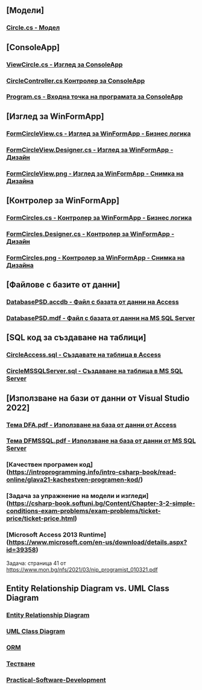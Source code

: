 ## [Модели]
### [Circle.cs - Модел](https://github.com/vakovsky/11/blob/main/part1(mvc)/source/Circle.cs)
## [ConsoleApp]
### [ViewCircle.cs - Изглед за ConsoleApp](https://github.com/vakovsky/11/blob/main/part1(mvc)/source/ViewCircle.cs)
### [CircleController.cs Контролер за ConsoleApp](https://github.com/vakovsky/11/blob/main/part1(mvc)/source/CircleController.cs)
### [Program.cs - Входна точка на програмата за ConsoleApp](https://github.com/vakovsky/11/blob/main/part1(mvc)/source/Program.cs)
## [Изглед за WinFormApp]
### [FormCircleView.cs - Изглед за WinFormApp - Бизнес логика](https://github.com/vakovsky/11/blob/main/part1(mvc)/source/FormCircleView.cs)
### [FormCircleView.Designer.cs - Изглед за WinFormApp - Дизайн](https://github.com/vakovsky/11/blob/main/part1(mvc)/source/FormCirclesView.Designer.cs)
### [FormCircleView.png - Изглед за WinFormApp - Снимка на Дизайна](https://github.com/vakovsky/11/blob/main/part1(mvc)/source/FormCircleView.png)
## [Контролер за WinFormApp]
### [FormCircles.cs - Контролер за WinFormApp - Бизнес логика](https://github.com/vakovsky/11/blob/main/part1(mvc)/source/FormCircles.cs)
### [FormCircles.Designer.cs - Контролер за WinFormApp - Дизайн](https://github.com/vakovsky/11/blob/main/part1(mvc)/source/FormCircles.Designer.cs)
### [FormCircles.png - Контролер за WinFormApp - Снимка на Дизайна](https://github.com/vakovsky/11/blob/main/part1(mvc)/source/FormCircles.png)
## [Файлове с базите от данни]
### [DatabasePSD.accdb - Файл с базата от данни на Access](https://github.com/vakovsky/11/blob/main/part1(mvc)/source/DatabasePSD.accdb)
### [DatabasePSD.mdf - Файл с базата от данни на MS SQL Server](https://github.com/vakovsky/11/blob/main/part1(mvc)/source/DatabasePSD.mdf)
## [SQL код за създаване на таблици]
### [CircleAccess.sql - Създавате на таблица в Access](https://github.com/vakovsky/11/blob/main/part1(mvc)/source/CircleAccess.sql)
### [CircleMSSQLServer.sql - Създаване на таблица в MS SQL Server](https://github.com/vakovsky/11/blob/main/part1(mvc)/source/CircleMSSQLServer.sql)
## [Използване на бази от данни от Visual Studio 2022]
### [Тема DFA.pdf - Използване на база от данни от Access](https://github.com/vakovsky/11/blob/main/part1(mvc)/source/%D0%A2%D0%B5%D0%BC%D0%B0%20DFA.pdf)
### [Тема DFMSSQL.pdf - Използване на база от данни от MS SQL Server](https://github.com/vakovsky/11/blob/main/part1(mvc)/source/%D0%A2%D0%B5%D0%BC%D0%B0%20DFMSSQL.pdf)

### [Качествен програмен код] (https://introprogramming.info/intro-csharp-book/read-online/glava21-kachestven-programen-kod/)
### [Задача за упражнение на модели и изгледи] (https://csharp-book.softuni.bg/Content/Chapter-3-2-simple-conditions-exam-problems/exam-problems/ticket-price/ticket-price.html)
### [Microsoft Access 2013 Runtime] (https://www.microsoft.com/en-us/download/details.aspx?id=39358)

Задача: страница 41 от https://www.mon.bg/nfs/2021/03/nip_programist_010321.pdf 
## Entity Relationship Diagram vs. UML Class Diagram
### [Entity Relationship Diagram](https://www.geeksforgeeks.org/introduction-of-er-model/)
### [UML Class Diagram](https://www.geeksforgeeks.org/unified-modeling-language-uml-class-diagrams/?ref=gcse_outind)
### [ORM](https://github.com/vakovsky/11/blob/main/part1(mvc)/source/%D0%A2%D0%B5%D0%BC%D0%B0%20CFMSSQL.pdf)

### [Тестване](https://rahulshettyacademy.com/blog/index.php/2021/07/13/software-testing-levels-and-testing-types/)
### [Practical-Software-Development](https://github.com/BG-IT-Edu/School-Programming/tree/main/Courses/Applied-Programmer/Practical-Software-Development)

